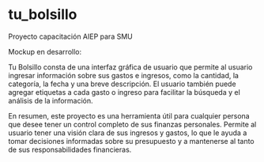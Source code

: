 # tu_bolsillo
Proyecto capacitación AIEP para SMU

Mockup en desarrollo:


Tu Bolsillo consta de una interfaz gráfica de usuario que permite 
al usuario ingresar información sobre sus gastos e ingresos, como 
la cantidad, la categoría, la fecha y una breve descripción.
El usuario también puede agregar etiquetas a cada gasto o ingreso
para facilitar la búsqueda y el análisis de la información.

En resumen, este proyecto es una herramienta útil para cualquier 
persona que desee tener un control completo de sus finanzas personales.
Permite al usuario tener una visión clara de sus ingresos y gastos, 
lo que le ayuda a tomar decisiones informadas sobre su presupuesto y
a mantenerse al tanto de sus responsabilidades financieras.
